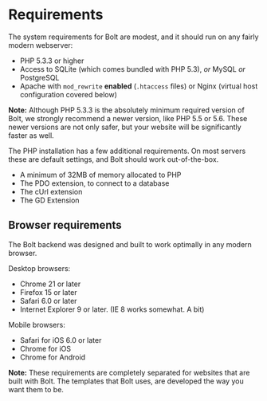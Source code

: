Requirements
===============

The system requirements for Bolt are modest, and it should run on any fairly
modern webserver:

  - PHP 5.3.3 or higher
  - Access to SQLite (which comes bundled with PHP 5.3), _or_ MySQL _or_
    PostgreSQL
  - Apache with `mod_rewrite` <strong>enabled</strong> (`.htaccess` files) or Nginx (virtual host
    configuration covered below)

<p class="note"><strong>Note:</strong> Although PHP 5.3.3 is the absolutely
minimum required version of Bolt, we strongly recommend a newer version, like
PHP 5.5 or 5.6. These newer versions are not only safer, but your website will
be significantly faster as well.
</p>

The PHP installation has a few additional requirements. On most servers these
are default settings, and Bolt should work out-of-the-box.

  - A minimum of 32MB of memory allocated to PHP
  - The PDO extension, to connect to a database
  - The cUrl extension
  - The GD Extension

Browser requirements
--------------------

The Bolt backend was designed and built to work optimally in any modern browser.

Desktop browsers:

  - Chrome 21 or later
  - Firefox 15 or later
  - Safari 6.0 or later
  - Internet Explorer 9 or later. (IE 8 works somewhat. A bit)

Mobile browsers:

  - Safari for iOS 6.0 or later
  - Chrome for iOS
  - Chrome for Android

<p class="note"><strong>Note:</strong> These requirements are completely
separated for websites that are built with Bolt. The templates that Bolt
uses, are developed the way you want them to be.</p>
